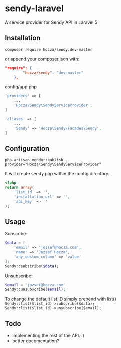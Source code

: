 # sendy-laravel
A service provider for Sendy API in Laravel 5

Installation
---
```shell
composer require hocza/sendy:dev-master
```

or append your composer.json with:

```json
"require": {
		"hocza/sendy": "dev-master"
	},
```

config/app.php

```php
'providers' => [
	...
	'Hocza\Sendy\SendyServiceProvider',
]

'aliases' => [
	...
	'Sendy' => 'Hocza\Sendy\Facades\Sendy',
]
```

Configuration
---
```shell
php artisan vendor:publish --provider="Hocza\Sendy\SendyServiceProvider"
```

It will create sendy.php within the config directory.

```php
<?php
return array(
    'list_id' => '',
    'installation_url' => '',
    'api_key' => ''
);
```

Usage
---
Subscribe:

```php
$data = [
	'email' => 'jozsef@hocza.com',
	'name' => 'Jozsef Hocza',
	'any_custom_column' => 'value'
];
Sendy::subscribe($data);
```

Unsubscribe:

```php
$email = 'jozsef@hocza.com'
Sendy::unsubscribe($email);
```

To change the default list ID simply prepend with list()  
`Sendy::list($list_id)->subscribe($data);`  
`Sendy::list($list_id)->unsubscribe($email);`

Todo
---

* Implementing the rest of the API. :)
* better documentation?
